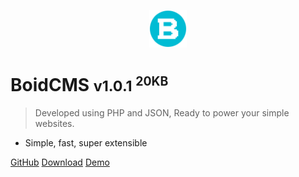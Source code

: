 <p align="center">
  <img alt="logo" width="60" height="60" src="/_media/logo.svg" />
</p>

# BoidCMS <small>v1.0.1 <sup>20KB</sup></small>

> Developed using PHP and JSON, Ready to power your simple websites.

- Simple, fast, super extensible

[GitHub](https://github.com/BoidCMS/BoidCMS/)
[Download](https://github.com/BoidCMS/BoidCMS/archive/refs/tags/v1.0.1.zip)
[Demo](demo)
